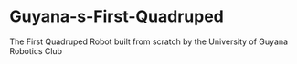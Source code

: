 # Guyana-s-First-Quadruped
The First Quadruped Robot built from scratch by the University of Guyana Robotics Club 